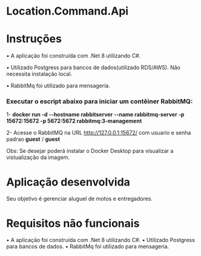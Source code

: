 # Location.Command.Api
# Instruções

•	A aplicação foi construída com .Net 8 utilizando C#.

•	Utilizado Postgress para bancos de dados(utilizado RDS/AWS). Não necessita instalação local.

•	RabbitMq foi utilizado para mensageria.

### Executar o escript abaixo para iniciar um contêiner RabbitMQ:

1- **docker run -d --hostname rabbitserver --name rabbitmq-server -p 15672:15672 -p 5672:5672 rabbitmq:3-management**

2- Acesse o RabbitMQ na URL http://127.0.0.1:15672/ com usuario e senha padrao **guest** / **guest**

Obs: Se desejar poderá instalar o Docker Desktop para visualizar a vistualização da imagem.


# Aplicação desenvolvida

Seu objetivo é gerenciar aluguel de motos e entregadores.

# Requisitos não funcionais

•	A aplicação foi construída com .Net 8 utilizando C#.
•	Utilizado Postgress para bancos de dados.
•	RabbitMq foi utilizado para mensageria.
